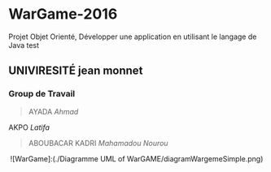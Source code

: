 # WarGame-2016
Projet Objet Orienté, Développer une application en utilisant  le langage  de Java
test

## UNIVIRESITÉ jean monnet

### Group de Travail

>AYADA _Ahmad_
>
AKPO _Latifa_
>
>ABOUBACAR KADRI _Mahamadou Nourou_


<center>![WarGame]:(./Diagramme UML of WarGAME/diagramWargemeSimple.png)</cenrer>